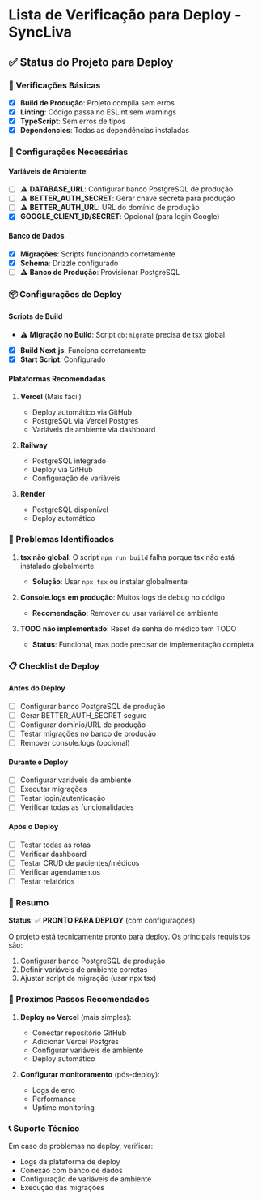 # Lista de Verificação para Deploy - SyncLiva

## ✅ Status do Projeto para Deploy

### 🎯 Verificações Básicas

- [x] **Build de Produção**: Projeto compila sem erros
- [x] **Linting**: Código passa no ESLint sem warnings
- [x] **TypeScript**: Sem erros de tipos
- [x] **Dependencies**: Todas as dependências instaladas

### 🔧 Configurações Necessárias

#### **Variáveis de Ambiente**

- [ ] ⚠️ **DATABASE_URL**: Configurar banco PostgreSQL de produção
- [ ] ⚠️ **BETTER_AUTH_SECRET**: Gerar chave secreta para produção
- [ ] ⚠️ **BETTER_AUTH_URL**: URL do domínio de produção
- [x] **GOOGLE_CLIENT_ID/SECRET**: Opcional (para login Google)

#### **Banco de Dados**

- [x] **Migrações**: Scripts funcionando corretamente
- [x] **Schema**: Drizzle configurado
- [ ] ⚠️ **Banco de Produção**: Provisionar PostgreSQL

### 📦 Configurações de Deploy

#### **Scripts de Build**

- ⚠️ **Migração no Build**: Script `db:migrate` precisa de tsx global
- [x] **Build Next.js**: Funciona corretamente
- [x] **Start Script**: Configurado

#### **Plataformas Recomendadas**

1. **Vercel** (Mais fácil)
   - Deploy automático via GitHub
   - PostgreSQL via Vercel Postgres
   - Variáveis de ambiente via dashboard

2. **Railway**
   - PostgreSQL integrado
   - Deploy via GitHub
   - Configuração de variáveis

3. **Render**
   - PostgreSQL disponível
   - Deploy automático

### 🚨 Problemas Identificados

1. **tsx não global**: O script `npm run build` falha porque tsx não está instalado globalmente
   - **Solução**: Usar `npx tsx` ou instalar globalmente

2. **Console.logs em produção**: Muitos logs de debug no código
   - **Recomendação**: Remover ou usar variável de ambiente

3. **TODO não implementado**: Reset de senha do médico tem TODO
   - **Status**: Funcional, mas pode precisar de implementação completa

### 📋 Checklist de Deploy

#### **Antes do Deploy**

- [ ] Configurar banco PostgreSQL de produção
- [ ] Gerar BETTER_AUTH_SECRET seguro
- [ ] Configurar domínio/URL de produção
- [ ] Testar migrações no banco de produção
- [ ] Remover console.logs (opcional)

#### **Durante o Deploy**

- [ ] Configurar variáveis de ambiente
- [ ] Executar migrações
- [ ] Testar login/autenticação
- [ ] Verificar todas as funcionalidades

#### **Após o Deploy**

- [ ] Testar todas as rotas
- [ ] Verificar dashboard
- [ ] Testar CRUD de pacientes/médicos
- [ ] Verificar agendamentos
- [ ] Testar relatórios

### 🎯 Resumo

**Status**: ✅ **PRONTO PARA DEPLOY** (com configurações)

O projeto está tecnicamente pronto para deploy. Os principais requisitos são:

1. Configurar banco PostgreSQL de produção
2. Definir variáveis de ambiente corretas
3. Ajustar script de migração (usar npx tsx)

### 🚀 Próximos Passos Recomendados

1. **Deploy no Vercel** (mais simples):
   - Conectar repositório GitHub
   - Adicionar Vercel Postgres
   - Configurar variáveis de ambiente
   - Deploy automático

2. **Configurar monitoramento** (pós-deploy):
   - Logs de erro
   - Performance
   - Uptime monitoring

### 📞 Suporte Técnico

Em caso de problemas no deploy, verificar:

- Logs da plataforma de deploy
- Conexão com banco de dados
- Configuração de variáveis de ambiente
- Execução das migrações
